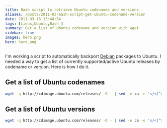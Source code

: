 ```yaml
---
title: Bash script to retrieve Ubuntu codenames and versions
aliases: /posts/2011-03-bash-script-get-ubuntu-codename-version
date: 2011-03-16 13:44:54
tags: [Linux,Ubuntu,Bash ]
summary: Get a list of Ubuntu codename and version with wget
sidebar: true
images: hero.png
hero: hero.png
---
```


I'm working a script to automatically backport [Debian](http://www.debian.org)
packages to Ubuntu. I needed a way to get a list of currently supported/active
Ubuntu releases by codename or version. Here is how I do it.

## Get a list of Ubuntu codenames

```bash
wget -q http://cdimage.ubuntu.com/releases/ -O - | sed -e :a -e 's/<[^>]*>//g;/</N;//ba' | grep '^[[:space:]][a-z]' | sed 's/\///g'
```

## Get a list of Ubuntu versions

```bash
wget -q http://cdimage.ubuntu.com/releases/ -O - | sed -e :a -e 's/<[^>]*>//g;/</N;//ba' | grep '^[[:space:]][1-9]' | sed 's/\///g'
```
